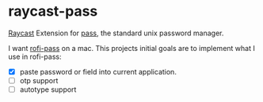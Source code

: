# raycast-pass

[Raycast](https://www.raycast.com/) Extension for [pass](https://www.passwordstore.org/), the standard unix password manager.

I want [rofi-pass](https://github.com/carnager/rofi-pass) on a mac. This projects initial goals are to implement what I use in rofi-pass:

- [x] paste password or field into current application.
- [ ] otp support
- [ ] autotype support
